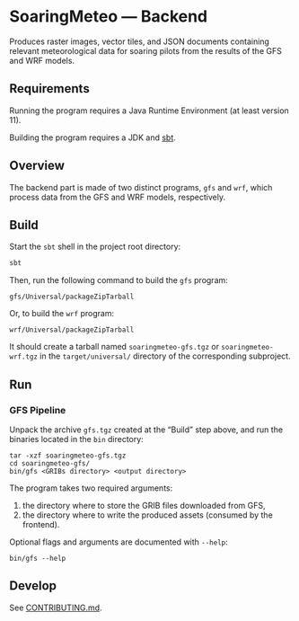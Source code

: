 # SoaringMeteo — Backend

Produces raster images, vector tiles, and JSON documents containing relevant meteorological data for soaring pilots from the results of the GFS and WRF models.

## Requirements

Running the program requires a Java Runtime Environment (at least
version 11).

Building the program requires a JDK and [sbt](https://scala-sbt.org).

## Overview

The backend part is made of two distinct programs, `gfs` and `wrf`, which process data from the GFS and WRF models, respectively.

## Build

Start the `sbt` shell in the project root directory:

~~~ sh
sbt
~~~

Then, run the following command to build the `gfs` program:

~~~
gfs/Universal/packageZipTarball
~~~

Or, to build the `wrf` program:

~~~
wrf/Universal/packageZipTarball
~~~

It should create a tarball named `soaringmeteo-gfs.tgz` or `soaringmeteo-wrf.tgz` in the
`target/universal/` directory of the corresponding subproject.

## Run

### GFS Pipeline

Unpack the archive `gfs.tgz` created at the “Build” step above, and run the binaries located in the `bin` directory:

~~~
tar -xzf soaringmeteo-gfs.tgz
cd soaringmeteo-gfs/
bin/gfs <GRIBs directory> <output directory>
~~~

The program takes two required arguments:

1. the directory where to store the GRIB files downloaded from GFS,
2. the directory where to write the produced assets (consumed by the frontend).

Optional flags and arguments are documented with `--help`:

~~~
bin/gfs --help
~~~

## Develop

See [CONTRIBUTING.md](CONTRIBUTING.md).
